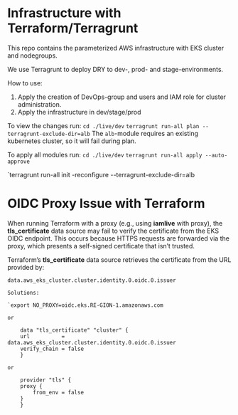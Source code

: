 # Infrastructure with Terraform/Terragrunt

This repo contains the parameterized AWS infrastructure with EKS cluster and nodegroups.

We use Terragrunt to deploy DRY to dev-, prod- and stage-environments.

How to use:

1. Apply the creation of DevOps-group and users and IAM role for cluster administration.
2. Apply the infrastructure in dev/stage/prod

To view the changes run:
`cd ./live/dev`
`terragrunt run-all plan --terragrunt-exclude-dir=alb`
The `alb`-module requires an existing kubernetes cluster, so it will fail during plan.

To apply all modules run:
`cd ./live/dev`
`terragrunt run-all apply --auto-approve`

`terragrunt run-all init -reconfigure --terragrunt-exclude-dir=alb

# OIDC Proxy Issue with Terraform

When running Terraform with a proxy (e.g., using **iamlive** with proxy), the **tls_certificate** data source may fail to verify the certificate from the EKS OIDC endpoint. This occurs because HTTPS requests are forwarded via the proxy, which presents a self-signed certificate that isn’t trusted.

Terraform’s **tls_certificate** data source retrieves the certificate from the URL provided by:

```hcl
data.aws_eks_cluster.cluster.identity.0.oidc.0.issuer

Solutions:

`export NO_PROXY=oidc.eks.RE-GION-1.amazonaws.com

or

    data "tls_certificate" "cluster" {
    url          = data.aws_eks_cluster.cluster.identity.0.oidc.0.issuer
    verify_chain = false
    }

or 

    provider "tls" {
    proxy {
        from_env = false
    }
    }

